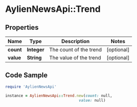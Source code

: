 # AylienNewsApi::Trend

## Properties

Name | Type | Description | Notes
------------ | ------------- | ------------- | -------------
**count** | **Integer** | The count of the trend | [optional] 
**value** | **String** | The value of the trend | [optional] 

## Code Sample

```ruby
require 'AylienNewsApi'

instance = AylienNewsApi::Trend.new(count: null,
                                 value: null)
```



